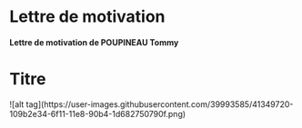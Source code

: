 # Lettre de motivation
<h4>Lettre de motivation de POUPINEAU Tommy</h4>
<p><h1>Titre</h1></p>
![alt tag](https://user-images.githubusercontent.com/39993585/41349720-109b2e34-6f11-11e8-90b4-1d682750790f.png)
